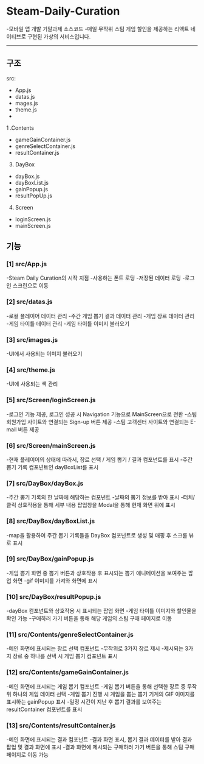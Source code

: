 # Steam-Daily-Curation

-모바일 앱 개발 기말과제 소스코드
-매일 무작위 스팀 게임 할인을 제공하는 리액트 네이티브로 구현된 가상의 서비스입니다.

<hr>

## 구조

src:
-  App.js
-  datas.js
-  mages.js
-  theme.js
-  
1 .Contents
- gameGainContainer.js
- genreSelectContainer.js
- resultContainer.js      

3. DayBox
- dayBox.js
- dayBoxList.js
- gainPopup.js
- resultPopUp.js      

4. Screen
- loginScreen.js
- mainScreen.js

## 기능

### [1] src/App.js

-Steam Daily Curation의 시작 지점
-사용하는 폰트 로딩
-저장된 데이터 로딩
-로그인 스크린으로 이동

### [2] src/datas.js

-로컬 플레이어 데이터 관리
-주간 게임 뽑기 결과 데이터 관리
-게임 장르 데이터 관리
-게임 타이틀 데이터 관리
-게임 타이틀 이미지 불러오기

### [3] src/images.js

-UI에서 사용되는 이미지 불러오기

### [4] src/theme.js

-UI에 사용되는 색 관리

### [5] src/Screen/loginScreen.js

-로그인 기능 제공, 로그인 성공 시 Navigation 기능으로 MainScreen으로 전환
-스팀 회원가입 사이트와 연결되는 Sign-up 버튼 제공
-스팀 고객센터 사이트와 연결되는 E-mail 버튼 제공

### [6] src/Screen/mainScreen.js

-현재 플레이어의 상태에 따라서, 장르 선택 / 게임 뽑기 / 결과 컴포넌트를 표시
-주간 뽑기 기록 컴포넌트인 dayBoxList를 표시

### [7] src/DayBox/dayBox.js

-주간 뽑기 기록의 한 날짜에 해당하는 컴포넌트
-날짜의 뽑기 정보를 받아 표시
-터치/클릭 상호작용을 통해 세부 내용 팝업창을 Modal을 통해 현재 화면 위에 표시

### [8] src/DayBox/dayBoxList.js

-map을 활용하여 주간 뽑기 기록들을 DayBox 컴포넌트로 생성 및 매핑 후 스크롤 뷰로 표시

### [9] src/DayBox/gainPopup.js

-게임 뽑기 화면 중 뽑기 버튼과 상호작용 후 표시되는 뽑기 애니메이션을 보여주는 팝업 화면
-gif 이미지를 가져와 화면에 표시

### [10] src/DayBox/resultPopup.js

-dayBox 컴포넌트와 상호작용 시 표시되는 팝업 화면
-게임 타이틀 이미지와 할인율을 확인 가능
-구매하러 가기 버튼을 통해 해당 게임의 스팀 구매 페이지로 이동

### [11] src/Contents/genreSelectContainer.js

-메인 화면에 표시되는 장르 선택 컴포넌트
-무작위로 3가지 장르 제시
-제시되는 3가지 장르 중 하나를 선택 시 게임 뽑기 컴포넌트 표시

### [12] src/Contents/gameGainContainer.js

-메인 화면에 표시되는 게임 뽑기 컴포넌트
-게임 뽑기 버튼을 통해 선택한 장르 중 무작위 하나의 게임 데이터 선택
-게임 뽑기 진행 시 게임을 뽑는 뽑기 기계의 GIF 이미지를 표시하는 gainPopup 표시
-일정 시간이 지난 후 뽑기 결과를 보여주는 resultContainer 컴포넌트를 표시

### [13] src/Contents/resultContainer.js

-메인 화면에 표시되는 결과 컴포넌트
-결과 화면 표시, 뽑기 결과 데이터를 받아 결과 팝업 및 결과 화면에 표시
-결과 화면에 제시되는 구매하러 가기 버튼을 통해 스팀 구매 페이지로 이동 가능
